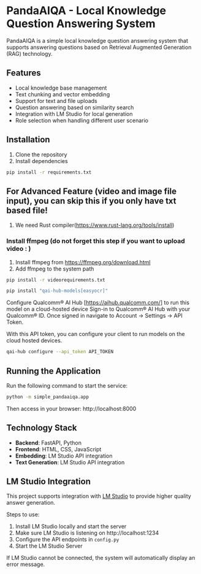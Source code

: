 # PandaAIQA - Local Knowledge Question Answering System

PandaAIQA is a simple local knowledge question answering system that supports answering questions based on Retrieval Augmented Generation (RAG) technology.

## Features

- Local knowledge base management
- Text chunking and vector embedding
- Support for text and file uploads
- Question answering based on similarity search
- Integration with LM Studio for local generation
- Role selection when handling different user scenario

## Installation

1. Clone the repository
2. Install dependencies


```bash
pip install -r requirements.txt
```



## For Advanced Feature (video and image file input), you can skip this if you only have txt based file!
1. We need Rust compiler(https://www.rust-lang.org/tools/install)

### Install ffmpeg (do not forget this step if you want to upload video : )
1. Install ffmpeg from https://ffmpeg.org/download.html
2. Add ffmpeg to the system path


```bash
pip install -r videorequirements.txt
```

```bash
pip install "qai-hub-models[easyocr]"
```

Configure Qualcomm® AI Hub [https://aihub.qualcomm.com/] to run this model on a cloud-hosted device
Sign-in to Qualcomm® AI Hub with your Qualcomm® ID. Once signed in navigate to Account -> Settings -> API Token.

With this API token, you can configure your client to run models on the cloud hosted devices.

```bash
qai-hub configure --api_token API_TOKEN
```

## Running the Application

Run the following command to start the service:

```bash
python -m simple_pandaaiqa.app
```

Then access in your browser: http://localhost:8000

## Technology Stack

- **Backend**: FastAPI, Python
- **Frontend**: HTML, CSS, JavaScript
- **Embedding**: LM Studio API integration
- **Text Generation**: LM Studio API integration

## LM Studio Integration

This project supports integration with [LM Studio](https://lmstudio.ai/) to provide higher quality answer generation.

Steps to use:
1. Install LM Studio locally and start the server
2. Make sure LM Studio is listening on http://localhost:1234
3. Configure the API endpoints in `config.py`
4. Start the LM Studio Server

If LM Studio cannot be connected, the system will automatically display an error message.

